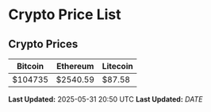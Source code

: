 # Crypto Price List

## Crypto Prices
| Bitcoin | Ethereum | Litecoin |
| ------- | -------- | -------- |
| $104735 | $2540.59 | $87.58 |
**Last Updated:** 2025-05-31 20:50 UTC
**Last Updated:** $DATE$
